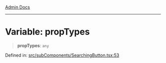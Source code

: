[Admin Docs](/)

---

# Variable: propTypes

> **propTypes**: `any`

Defined in: [src/subComponents/SearchingButton.tsx:53](https://github.com/PalisadoesFoundation/talawa-admin/blob/main/src/subComponents/SearchingButton.tsx#L53)
